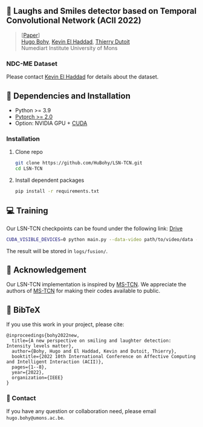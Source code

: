 ## :book: Laughs and Smiles detector based on Temporal Convolutional Network (ACII 2022)

> [[Paper](https://ieeexplore.ieee.org/abstract/document/9953896)] <br>
> [Hugo Bohy](https://scholar.google.com/citations?user=szbVZxcAAAAJ&hl=en&oi=ao), [Kevin El Haddad](https://scholar.google.com/citations?user=S3Q9SAsAAAAJ&hl=en), [Thierry Dutoit](https://scholar.google.com/citations?user=xxpvjOUAAAAJ&hl=en) <br>
> Numediart Institute
> University of Mons

### NDC-ME Dataset
Please contact [Kevin El Haddad](kevin.elhaddad@umons.ac.be) for details about the dataset.

## :wrench: Dependencies and Installation
- Python >= 3.9
- [Pytorch >= 2.0](https://pytorch.org/get-started/locally/)
- Option: NVIDIA GPU + [CUDA](https://developer.nvidia.com/cuda-downloads)

### Installation
1. Clone repo
    ```bash
    git clone https://github.com/HuBohy/LSN-TCN.git
    cd LSN-TCN
    ```

2. Install dependent packages

    ```bash
    pip install -r requirements.txt
    ```

## :computer: Training
Our LSN-TCN checkpoints can be found under the following link: [Drive](https://drive.google.com/drive/folders/1dFUjKKMw8VgKY_n2iOqbQqY4Yuz3RVdx?usp=drive_link)

```bash
CUDA_VISIBLE_DEVICES=0 python main.py --data-video path/to/video/data --data-audio path/to/audio/data --label-path path/to/labels --mode fusion 
```
The result will be stored in ```logs/fusion/```.

## :scroll: Acknowledgement

 Our LSN-TCN implementation is inspired by [MS-TCN](https://arxiv.org/abs/1903.01945). We appreciate the authors of [MS-TCN](https://arxiv.org/abs/1903.01945) for making their codes available to public.

## :scroll: BibTeX
If you use this work in your project, please cite:
```
@inproceedings{bohy2022new,
  title={A new perspective on smiling and laughter detection: Intensity levels matter},
  author={Bohy, Hugo and El Haddad, Kevin and Dutoit, Thierry},
  booktitle={2022 10th International Conference on Affective Computing and Intelligent Interaction (ACII)},
  pages={1--8},
  year={2022},
  organization={IEEE}
}
```

### :e-mail: Contact

If you have any question or collaboration need, please email `hugo.bohy@umons.ac.be`.